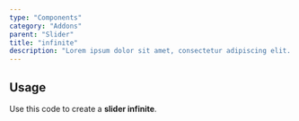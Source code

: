 ```yaml
---
type: "Components"
category: "Addons"
parent: "Slider"
title: "infinite"
description: "Lorem ipsum dolor sit amet, consectetur adipiscing elit. Nunc tempus laoreet leo sit amet iaculis."
---
```


## Usage

Use this code to create a **slider infinite**.

<demo>
  <demovanilla src="vanilla/components/addons/slider/infinite">
  </demovanilla>
</demo>
